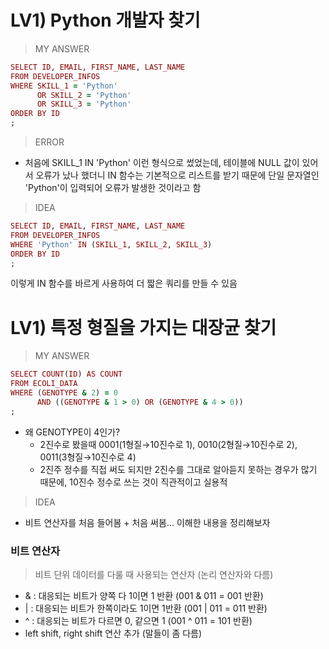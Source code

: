 # LV1) Python 개발자 찾기
> MY ANSWER
```ruby
SELECT ID, EMAIL, FIRST_NAME, LAST_NAME
FROM DEVELOPER_INFOS
WHERE SKILL_1 = 'Python'
      OR SKILL_2 = 'Python'
      OR SKILL_3 = 'Python'
ORDER BY ID
;
```
> ERROR
* 처음에 SKILL_1 IN 'Python' 이런 형식으로 썼었는데, 테이블에 NULL 값이 있어서 오류가 났나 했더니 IN 함수는 기본적으로 리스트를 받기 때문에 단일 문자열인 'Python'이 입력되어 오류가 발생한 것이라고 함
> IDEA
```ruby
SELECT ID, EMAIL, FIRST_NAME, LAST_NAME
FROM DEVELOPER_INFOS
WHERE 'Python' IN (SKILL_1, SKILL_2, SKILL_3)
ORDER BY ID
;
```
이렇게 IN 함수를 바르게 사용하여 더 짧은 쿼리를 만들 수 있음

# LV1) 특정 형질을 가지는 대장균 찾기
> MY ANSWER
```ruby
SELECT COUNT(ID) AS COUNT
FROM ECOLI_DATA
WHERE (GENOTYPE & 2) = 0
      AND ((GENOTYPE & 1 > 0) OR (GENOTYPE & 4 > 0))
;
```
* 왜 GENOTYPE이 4인가?
  * 2진수로 봤을때 0001(1형질→10진수로 1), 0010(2형질→10진수로 2), 0011(3형질→10진수로 4)
  * 2진주 정수를 직접 써도 되지만 2진수를 그대로 알아듣지 못하는 경우가 많기 때문에, 10진수 정수로 쓰는 것이 직관적이고 실용적
> IDEA
* 비트 연산자를 처음 들어봄 + 처음 써봄... 이해한 내용을 정리해보자
### 비트 연산자
> 비트 단위 데이터를 다룰 때 사용되는 연산자 (논리 연산자와 다름)
* & : 대응되는 비트가 양쪽 다 1이면 1 반환 (001 & 011 = 001 반환)
* | : 대응되는 비트가 한쪽이라도 1이면 1반환 (001 | 011 = 011 반환)
* ^ : 대응되는 비트가 다르면 0, 같으면 1 (001 ^ 011 = 101 반환)
* left shift, right shift 연산 추가 (말들이 좀 다름)


